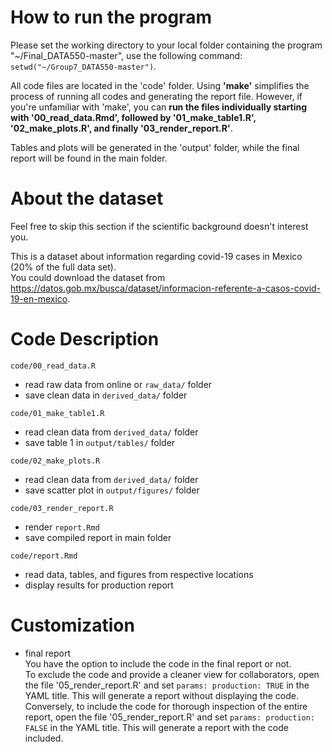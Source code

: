 # How to run the program
Please set the working directory to your local folder containing the program "~/Final_DATA550-master", use the following command: `setwd("~/Group7_DATA550-master")`.

All code files are located in the 'code' folder. Using __'make'__ simplifies the process of running all codes and generating the report file. However, if you're unfamiliar with 'make', you can __run the files individually starting with '00_read_data.Rmd', followed by '01_make_table1.R', '02_make_plots.R', and finally '03_render_report.R'__.

Tables and plots will be generated in the 'output' folder, while the final report will be found in the main folder.

# About the dataset
Feel free to skip this section if the scientific background doesn't interest you.

This is a dataset about information regarding covid-19 cases in Mexico (20% of the full data set).\
You could download the dataset from https://datos.gob.mx/busca/dataset/informacion-referente-a-casos-covid-19-en-mexico.

# Code Description

`code/00_read_data.R`
- read raw data from online or `raw_data/` folder
- save clean data in `derived_data/` folder

`code/01_make_table1.R`
- read clean data from `derived_data/` folder
- save table 1 in `output/tables/` folder

`code/02_make_plots.R`
- read clean data from `derived_data/` folder
- save scatter plot in `output/figures/` folder

`code/03_render_report.R`
- render `report.Rmd` 
- save compiled report in main folder

`code/report.Rmd`
- read data, tables, and figures from respective locations
- display results for production report

# Customization

- final report\
You have the option to include the code in the final report or not.\
To exclude the code and provide a cleaner view for collaborators, open the file '05_render_report.R' and set `params: production: TRUE` in the YAML title. This will generate a report without displaying the code.\
Conversely, to include the code for thorough inspection of the entire report, open the file '05_render_report.R' and set `params: production: FALSE` in the YAML title. This will generate a report with the code included.
